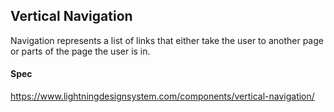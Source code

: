 
## Vertical Navigation
Navigation represents a list of links that either take the user to another page or parts of the page the user is in.

#### Spec
https://www.lightningdesignsystem.com/components/vertical-navigation/